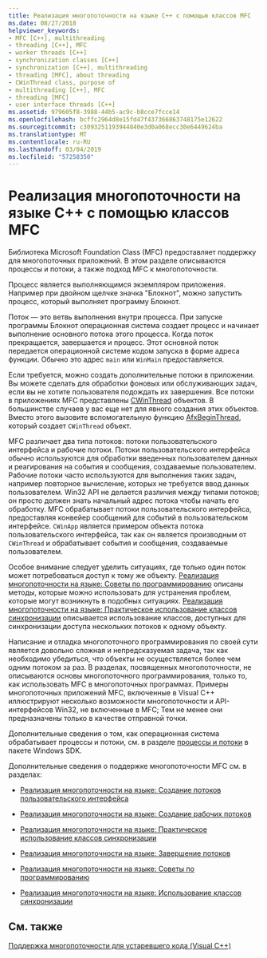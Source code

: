```yaml
---
title: Реализация многопоточности на языке C++ с помощью классов MFC
ms.date: 08/27/2018
helpviewer_keywords:
- MFC [C++], multithreading
- threading [C++], MFC
- worker threads [C++]
- synchronization classes [C++]
- synchronization [C++], multithreading
- threading [MFC], about threading
- CWinThread class, purpose of
- multithreading [C++], MFC
- threading [MFC]
- user interface threads [C++]
ms.assetid: 979605f8-3988-44b5-ac9c-b8cce7fcce14
ms.openlocfilehash: bcffc2964d8e15fd47f437366863748175e12622
ms.sourcegitcommit: c3093251193944840e3d0a068ecc30e6449624ba
ms.translationtype: MT
ms.contentlocale: ru-RU
ms.lasthandoff: 03/04/2019
ms.locfileid: "57258350"
---
```

# <a name="multithreading-with-c-and-mfc"></a>Реализация многопоточности на языке C++ с помощью классов MFC

Библиотека Microsoft Foundation Class (MFC) предоставляет поддержку для многопоточных приложений. В этом разделе описываются процессы и потоки, а также подход MFC к многопоточности.

Процесс является выполняющимся экземпляром приложения. Например при двойном щелчке значка "Блокнот", можно запустить процесс, который выполняет программу Блокнот.

Поток — это ветвь выполнения внутри процесса. При запуске программы Блокнот операционная система создает процесс и начинает выполнение основного потока этого процесса. Когда поток прекращается, завершается и процесс. Этот основной поток передается операционной системе кодом запуска в форме адреса функции. Обычно это адрес `main` или `WinMain` предоставляется.

Если требуется, можно создать дополнительные потоки в приложении. Вы можете сделать для обработки фоновых или обслуживающих задач, если вы не хотите пользователя подождать их завершения. Все потоки в приложениях MFC представлены [CWinThread](../mfc/reference/cwinthread-class.md) объектов. В большинстве случаев у вас еще нет для явного создания этих объектов. Вместо этого вызовите вспомогательную функцию [AfxBeginThread](../mfc/reference/application-information-and-management.md#afxbeginthread), который создает `CWinThread` объект.

MFC различает два типа потоков: потоки пользовательского интерфейса и рабочие потоки. Потоки пользовательского интерфейса обычно используются для обработки введенных пользователем данных и реагирования на события и сообщения, создаваемые пользователем. Рабочие потоки часто используются для выполнения таких задач, например повторное вычисление, которых не требуется ввод данных пользователем. Win32 API не делается различия между типами потоков; он просто должен знать начальный адрес потока чтобы начать его обработку. MFC обрабатывает потоки пользовательского интерфейса, предоставляя конвейер сообщений для событий в пользовательском интерфейсе. `CWinApp` является примером объекта потока пользовательского интерфейса, так как он является производным от `CWinThread` и обрабатывает события и сообщения, создаваемые пользователем.

Особое внимание следует уделить ситуациях, где только один поток может потребоваться доступ к тому же объекту. [Реализация многопоточности на языке: Советы по программированию](multithreading-programming-tips.md) описаны методы, которые можно использовать для устранения проблем, которые могут возникнуть в подобных ситуациях. [Реализация многопоточности на языке: Практическое использование классов синхронизации](multithreading-how-to-use-the-synchronization-classes.md) описывается использование классов, доступных для синхронизации доступа нескольких потоков к одному объекту.

Написание и отладка многопоточного программирования по своей сути является довольно сложная и непредсказуемая задача, так как необходимо убедиться, что объекты не осуществляется более чем одним потоком за раз. В разделах, посвященных многопоточности, не описываются основы многопоточного программирования, только то, как использовать MFC в многопоточных программах. Примеры многопоточных приложений MFC, включенные в Visual C++ иллюстрируют несколько возможности многопоточности и API-интерфейсов Win32, не включенные в MFC; Тем не менее они предназначены только в качестве отправной точки.

Дополнительные сведения о том, как операционная система обрабатывает процессы и потоки, см. в разделе [процессы и потоки](/windows/desktop/ProcThread/processes-and-threads) в пакете Windows SDK.

Дополнительные сведения о поддержке многопоточности MFC см. в разделах:

- [Реализация многопоточности на языке: Создание потоков пользовательского интерфейса](multithreading-creating-user-interface-threads.md)

- [Реализация многопоточности на языке: Создание рабочих потоков](multithreading-creating-worker-threads.md)

- [Реализация многопоточности на языке: Практическое использование классов синхронизации](multithreading-how-to-use-the-synchronization-classes.md)

- [Реализация многопоточности на языке: Завершение потоков](multithreading-terminating-threads.md)

- [Реализация многопоточности на языке: Советы по программированию](multithreading-programming-tips.md)

- [Реализация многопоточности на языке: Использование классов синхронизации](multithreading-when-to-use-the-synchronization-classes.md)

## <a name="see-also"></a>См. также

[Поддержка многопоточности для устаревшего кода (Visual C++)](multithreading-support-for-older-code-visual-cpp.md)
